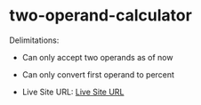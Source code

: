 # two-operand-calculator
Delimitations:
- Can only accept two operands as of now
- Can only convert first operand to percent

- Live Site URL: [Live Site URL](https://triii3.github.io/two-operand-calculator/)
